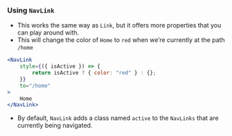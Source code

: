### Using `NavLink`

-   This works the same way as `Link`, but it offers more properties that you can play around with.
-   This will change the color of `Home` to `red` when we’re currently at the path `/home`

```jsx
<NavLink
    style={({ isActive }) => {
        return isActive ? { color: "red" } : {};
    }}
    to="/home"
>
    Home
</NavLink>
```

-   By default, `NavLink` adds a class named `active` to the `NavLinks` that are currently being navigated.
